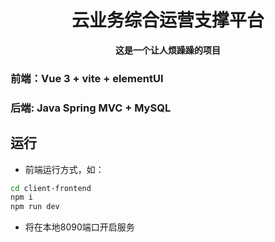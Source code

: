 <div align="center">

#  云业务综合运营支撑平台

**这是一个让人烦躁躁的项目**

</div>

### 前端：Vue 3 + vite + elementUI

### 后端: Java Spring MVC + MySQL


## 运行

- 前端运行方式，如：

```bash
cd client-frontend
npm i
npm run dev
```

- 将在本地8090端口开启服务



